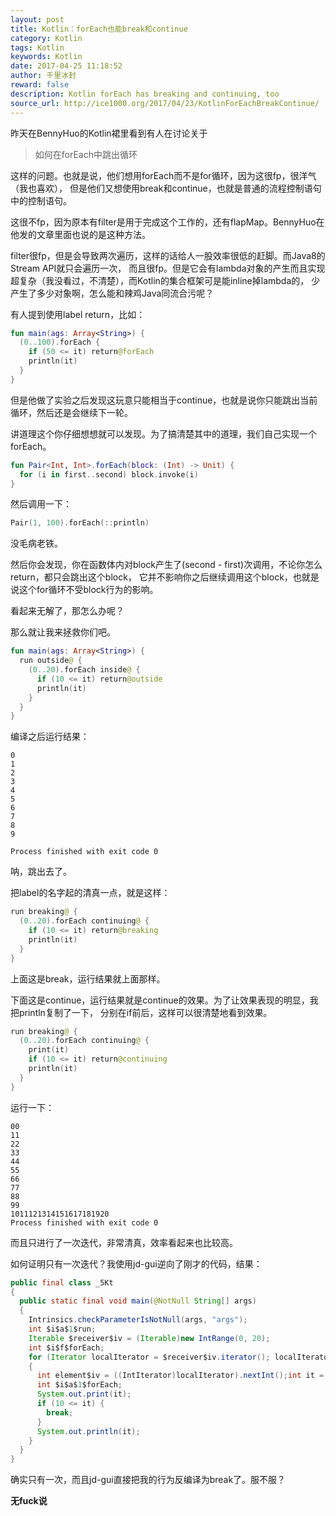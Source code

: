 ```yaml
---
layout: post
title: Kotlin：forEach也能break和continue
category: Kotlin
tags: Kotlin
keywords: Kotlin
date: 2017-04-25 11:18:52
author: 千里冰封
reward: false
description: Kotlin forEach has breaking and continuing, too
source_url: http://ice1000.org/2017/04/23/KotlinForEachBreakContinue/
---
```


昨天在BennyHuo的Kotlin裙里看到有人在讨论关于

> 如何在forEach中跳出循环

这样的问题。也就是说，他们想用forEach而不是for循环，因为这很fp，很洋气（我也喜欢），
但是他们又想使用break和continue，也就是普通的流程控制语句中的控制语句。

这很不fp，因为原本有filter是用于完成这个工作的，还有flapMap。BennyHuo在他发的文章里面也说的是这种方法。

filter很fp，但是会导致两次遍历，这样的话给人一股效率很低的赶脚。而Java8的Stream API就只会遍历一次，
而且很fp。但是它会有lambda对象的产生而且实现超复杂（我没看过，不清楚），而Kotlin的集合框架可是能inline掉lambda的，
少产生了多少对象啊，怎么能和辣鸡Java同流合污呢？

有人提到使用label return，比如：

```kotlin
fun main(ags: Array<String>) {
  (0..100).forEach {
    if (50 <= it) return@forEach
    println(it)
  }
}
```

但是他做了实验之后发现这玩意只能相当于continue，也就是说你只能跳出当前循环，然后还是会继续下一轮。

讲道理这个你仔细想想就可以发现。为了搞清楚其中的道理，我们自己实现一个forEach。

```kotlin
fun Pair<Int, Int>.forEach(block: (Int) -> Unit) {
  for (i in first..second) block.invoke(i)
}
```

然后调用一下：

```kotlin
Pair(1, 100).forEach(::println)
```

没毛病老铁。

然后你会发现，你在函数体内对block产生了(second - first)次调用，不论你怎么return，都只会跳出这个block，
它并不影响你之后继续调用这个block，也就是说这个for循环不受block行为的影响。

看起来无解了，那怎么办呢？

那么就让我来拯救你们吧。

```kotlin
fun main(ags: Array<String>) {
  run outside@ {
    (0..20).forEach inside@ {
      if (10 <= it) return@outside
      println(it)
    }
  }
}
```

编译之后运行结果：

```
0
1
2
3
4
5
6
7
8
9

Process finished with exit code 0
```

呐，跳出去了。

把label的名字起的清真一点，就是这样：

```kotlin
run breaking@ {
  (0..20).forEach continuing@ {
    if (10 <= it) return@breaking
    println(it)
  }
}
```

上面这是break，运行结果就上面那样。

下面这是continue，运行结果就是continue的效果。为了让效果表现的明显，我把println复制了一下，
分别在if前后，这样可以很清楚地看到效果。

```kotlin
run breaking@ {
  (0..20).forEach continuing@ {
    print(it)
    if (10 <= it) return@continuing
    println(it)
  }
}
```

运行一下：

```
00
11
22
33
44
55
66
77
88
99
1011121314151617181920
Process finished with exit code 0
```

而且只进行了一次迭代，非常清真，效率看起来也比较高。

如何证明只有一次迭代？我使用jd-gui逆向了刚才的代码，结果：

```java
public final class _5Kt
{
  public static final void main(@NotNull String[] args)
  {
    Intrinsics.checkParameterIsNotNull(args, "args");
    int $i$a$1$run;
    Iterable $receiver$iv = (Iterable)new IntRange(0, 20);
    int $i$f$forEach;
    for (Iterator localIterator = $receiver$iv.iterator(); localIterator.hasNext();)
    {
      int element$iv = ((IntIterator)localIterator).nextInt();int it = element$iv;
      int $i$a$1$forEach;
      System.out.print(it);
      if (10 <= it) {
        break;
      }
      System.out.println(it);
    }
  }
}
```

确实只有一次，而且jd-gui直接把我的行为反编译为break了。服不服？

**无fuck说**

